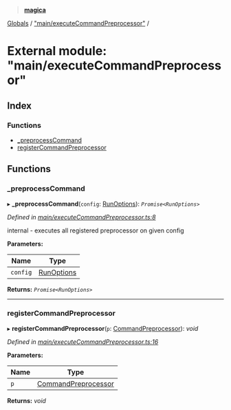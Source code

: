 > **[magica](../README.md)**

[Globals](../README.md) / ["main/executeCommandPreprocessor"](_main_executecommandpreprocessor_.md) /

# External module: "main/executeCommandPreprocessor"

## Index

### Functions

* [_preprocessCommand](_main_executecommandpreprocessor_.md#_preprocesscommand)
* [registerCommandPreprocessor](_main_executecommandpreprocessor_.md#registercommandpreprocessor)

## Functions

###  _preprocessCommand

▸ **_preprocessCommand**(`config`: [RunOptions](../interfaces/_types_.runoptions.md)): *`Promise<RunOptions>`*

*Defined in [main/executeCommandPreprocessor.ts:8](https://github.com/cancerberoSgx/magica/blob/1a62845/src/main/executeCommandPreprocessor.ts#L8)*

internal - executes all registered preprocessor on given config

**Parameters:**

Name | Type |
------ | ------ |
`config` | [RunOptions](../interfaces/_types_.runoptions.md) |

**Returns:** *`Promise<RunOptions>`*

___

###  registerCommandPreprocessor

▸ **registerCommandPreprocessor**(`p`: [CommandPreprocessor](../interfaces/_types_.commandpreprocessor.md)): *void*

*Defined in [main/executeCommandPreprocessor.ts:16](https://github.com/cancerberoSgx/magica/blob/1a62845/src/main/executeCommandPreprocessor.ts#L16)*

**Parameters:**

Name | Type |
------ | ------ |
`p` | [CommandPreprocessor](../interfaces/_types_.commandpreprocessor.md) |

**Returns:** *void*